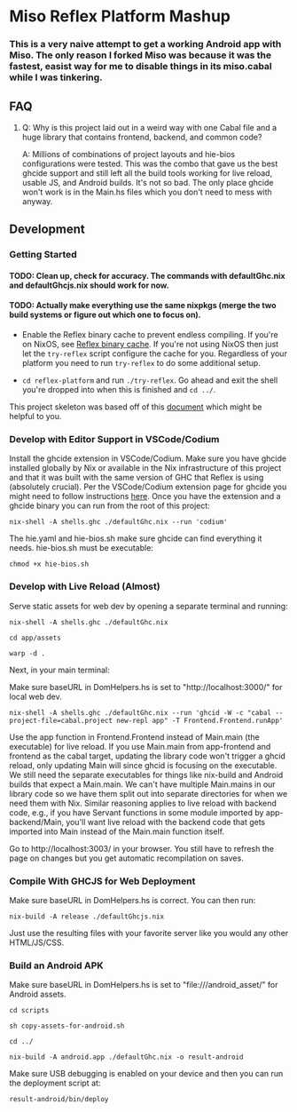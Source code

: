 # Miso Reflex Platform Mashup

### This is a very naive attempt to get a working Android app with Miso. The only reason I forked Miso was because it was the fastest, easist way for me to disable things in its miso.cabal while I was tinkering.

## FAQ

1. Q: Why is this project laid out in a weird way with one Cabal file and a huge library that contains frontend, backend, and common code?
   
   A: Millions of combinations of project layouts and hie-bios configurations were tested. This was the combo that gave us the best ghcide support and still left all the build tools working for live reload, usable JS, and Android builds. It's not so bad. The only place ghcide won't work is in the Main.hs files which you don't need to mess with anyway.

## Development

### Getting Started

#### TODO: Clean up, check for accuracy. The commands with defaultGhc.nix and defaultGhcjs.nix should work for now.
#### TODO: Actually make everything use the same nixpkgs (merge the two build systems or figure out which one to focus on).

* Enable the Reflex binary cache to prevent endless compiling. If you're on NixOS, see [Reflex binary cache](https://github.com/reflex-frp/reflex-platform/blob/develop/notes/NixOS.md). If you're not using NixOS then just let the `try-reflex` script configure the cache for you. Regardless of your platform you need to run `try-reflex` to do some additional setup.

* `cd reflex-platform` and run `./try-reflex`. Go ahead and exit the shell you're dropped into when this is finished and `cd ../`.

This project skeleton was based off of this [document](https://github.com/reflex-frp/reflex-platform/blob/develop/docs/project-development.rst) which might be helpful to you.

### Develop with Editor Support in VSCode/Codium

Install the ghcide extension in VSCode/Codium. Make sure you have ghcide installed globally by Nix or available in the Nix infrastructure of this project and that it was built with the same version of GHC that Reflex is using (absolutely crucial). Per the VSCode/Codium extension page for ghcide you might need to follow instructions [here](https://github.com/hercules-ci/ghcide-nix). Once you have the extension and a ghcide binary you can run from the root of this project:

`nix-shell -A shells.ghc ./defaultGhc.nix --run 'codium'`

The hie.yaml and hie-bios.sh make sure ghcide can find everything it needs. hie-bios.sh must be executable:

`chmod +x hie-bios.sh`

### Develop with Live Reload (Almost)

Serve static assets for web dev by opening a separate terminal and running: 

`nix-shell -A shells.ghc ./defaultGhc.nix`

`cd app/assets`

`warp -d .`

Next, in your main terminal:

Make sure baseURL in DomHelpers.hs is set to "http://localhost:3000/" for local web dev.

`nix-shell -A shells.ghc ./defaultGhc.nix --run 'ghcid -W -c "cabal --project-file=cabal.project new-repl app" -T Frontend.Frontend.runApp'`

Use the app function in Frontend.Frontend instead of Main.main (the executable) for live reload. If you use Main.main from app-frontend and frontend as the cabal target, updating the library code won't trigger a ghcid reload, only updating Main will since ghcid is focusing on the executable. We still need the separate executables for things like nix-build and Android builds that expect a Main.main. We can't have multiple Main.mains in our library code so we have them split out into separate directories for when we need them with Nix. Similar reasoning applies to live reload with backend code, e.g., if you have Servant functions in some module imported by app-backend/Main, you'll want live reload with the backend code that gets imported into Main instead of the Main.main function itself.

Go to http://localhost:3003/ in your browser. You still have to refresh the page on changes but you get automatic recompilation on saves.

### Compile With GHCJS for Web Deployment

Make sure baseURL in DomHelpers.hs is correct. You can then run:

`nix-build -A release ./defaultGhcjs.nix`

Just use the resulting files with your favorite server like you would any other HTML/JS/CSS.

### Build an Android APK

Make sure baseURL in DomHelpers.hs is set to "file:///android_asset/" for Android assets. 

`cd scripts`

`sh copy-assets-for-android.sh`

`cd ../`

`nix-build -A android.app ./defaultGhc.nix -o result-android`

Make sure USB debugging is enabled on your device and then you can run the deployment script at:

`result-android/bin/deploy`